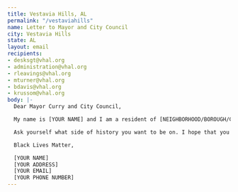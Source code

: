 ```yaml
---
title: Vestavia Hills, AL
permalink: "/vestaviahills"
name: Letter to Mayor and City Council
city: Vestavia Hills
state: AL
layout: email
recipients:
- desksgt@vhal.org
- administration@vhal.org
- rleavings@vhal.org
- mturner@vhal.org
- bdavis@vhal.org
- krussom@vhal.org
body: |-
  Dear Mayor Curry and City Council,

  My name is [YOUR NAME] and I am a resident of [NEIGHBORHOOD/BOROUGH/CITY]. I am emailing you today to demand that the Vestavia Hills Police Department (VHPD) be defunded and that the budget and resources of the VHPD be allocated to social service programs that are more effective at promoting community safety. Police presence has been proven time and time again to be ineffective at protecting the citizens of Vestavia Hills. Often, police presence results in the death of an innocent person of color (POC). I am outraged by the incompetence of Vestavia Hills city officials and their lack of insight to see the VHPD’s use of excessive force against the people of Vestavia Hills, especially POC. Police have terrorized my community for too long, and I am asking that you put a stop to it. Defund the Vestavia Hills Police Department and allocate those funds to social service programs that better protect our community and are more effective at promoting community safety.

  Ask yourself what side of history you want to be on. I hope that you choose the side of the people.

  Black Lives Matter,

  [YOUR NAME]
  [YOUR ADDRESS]
  [YOUR EMAIL]
  [YOUR PHONE NUMBER]
---
```


